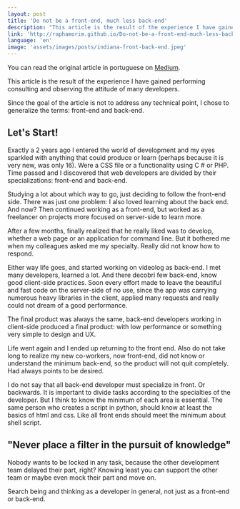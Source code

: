 ```yaml
---
layout: post
title: 'Do not be a front-end, much less back-end'
description: "This article is the result of the experience I have gained performing consulting and observing the attitude of many developers."
link: 'http://raphamorim.github.io/Do-not-be-a-front-end-much-less-back-end'
language: 'en'
image: 'assets/images/posts/indiana-front-back-end.jpeg'
---
```


You can read the original article in portuguese on [Medium](https://medium.com/@raphamorim/nao-seja-um-front-end-muito-menos-back-end-bd205299a994).

<!-- more -->

This article is the result of the experience I have gained performing consulting and observing the attitude of many developers.

Since the goal of the article is not to address any technical point, I chose to generalize the terms: front-end and back-end.

## Let's Start!

Exactly a 2 years ago I entered the world of development and my eyes sparkled with anything that could produce or learn (perhaps because it is very new, was only 16). Were a CSS file or a functionality using C # or PHP. Time passed and I discovered that web developers are divided by their specializations: front-end and back-end.

Studying a lot about which way to go, just deciding to follow the front-end side. There was just one problem: I also loved learning about the back end. And now? Then continued working as a front-end, but worked as a freelancer on projects more focused on server-side to learn more.

After a few months, finally realized that he really liked was to develop, whether a web page or an application for command line. But it bothered me when my colleagues asked me my specialty. Really did not know how to respond.

Either way life goes, and started working on videolog as back-end. I met many developers, learned a lot. And there decobri few back-end, know good client-side practices. Soon every effort made to leave the beautiful and fast code on the server-side of no use, since the app was carrying numerous heavy libraries in the client, applied many requests and really could not dream of a good performance.

The final product was always the same, back-end developers working in client-side produced a final product: with low performance or something very simple to design and UX.

Life went again and I ended up returning to the front end. Also do not take long to realize my new co-workers, now front-end, did not know or understand the minimum back-end, so the product will not quit completely. Had always points to be desired.

I do not say that all back-end developer must specialize in front. Or backwards. It is important to divide tasks according to the specialties of the developer. But I think to know the minimum of each area is essential. The same person who creates a script in python, should know at least the basics of html and css. Like all front ends should meet the minimum about shell script.

## "Never place a filter in the pursuit of knowledge"

Nobody wants to be locked in any task, because the other development team delayed their part, right? Knowing least you can support the other team or maybe even mock their part and move on.

Search being and thinking as a developer in general, not just as a front-end or back-end.